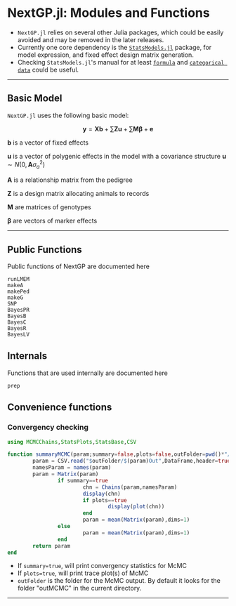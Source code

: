 
# NextGP.jl: Modules and Functions

* `NextGP.jl` relies on several other Julia packages, which could be easily avoided and may be removed in the later releases.
* Currently one core dependency is the [`StatsModels.jl`](https://juliastats.org/StatsModels.jl/latest/) package, for model expression, and fixed effect design matrix generation.
* Checking `StatsModels.jl`'s manual for at least [`formula`](https://juliastats.org/StatsModels.jl/latest/formula/#The-@formula-language)  and  [`categorical data`](https://juliastats.org/StatsModels.jl/latest/contrasts/#Modeling-categorical-data) could be useful. 

---

## Basic Model

`NextGP.jl` uses the following basic model:


$$
\mathbf{y}=\mathbf{X}\mathbf{b}+\sum{\mathbf{Zu}}+\sum{\mathbf{M\beta}}+\mathbf{e}
$$

**b** is a vector of fixed effects 

**u** is a vector of polygenic effects in the model with a covariance
structure $\mathbf{u}\sim N\left(0,\mathbf{A}\sigma_{a}^{2}\right)$

**A** is a relationship matrix from the pedigree

**Z** is a design matrix allocating animals to records

**M** are matrices of genotypes

$\mathbf{\beta}$ are vectors  of marker effects

---

## Public Functions

Public functions of NextGP are documented here


```@docs
runLMEM
makeA
makePed
makeG
SNP
BayesPR
BayesB
BayesC
BayesR
BayesLV
```

## Internals

Functions that are used internally are documented here

```@docs
prep
```

## Convenience functions

### Convergency checking

```julia
using MCMCChains,StatsPlots,StatsBase,CSV

function summaryMCMC(param;summary=false,plots=false,outFolder=pwd()*"/outMCMC")
        param = CSV.read("$outFolder/$(param)Out",DataFrame,header=true)
        namesParam = names(param)
        param = Matrix(param)
                if summary==true
                        chn = Chains(param,namesParam)
                        display(chn)
                        if plots==true
                                display(plot(chn))
                        end
                        param = mean(Matrix(param),dims=1)
                else
                        param = mean(Matrix(param),dims=1)
                end
        return param
end

```

* If `summary=true`, will print convergency statistics for McMC
* If `plots=true`, will print trace plot(s) of McMC
* `outFolder` is the folder for the McMC output. By default it looks for the folder "outMCMC" in the current directory.

---


